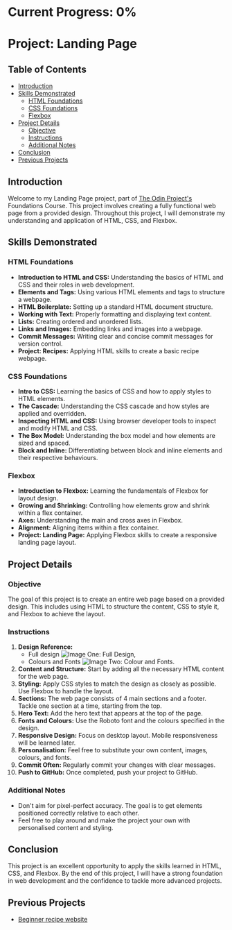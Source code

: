 # Current Progress: 0%

# Project: Landing Page

## Table of Contents
- [Introduction](#introduction)
- [Skills Demonstrated](#skills-demonstrated)
  - [HTML Foundations](#html-foundations)
  - [CSS Foundations](#css-foundations)
  - [Flexbox](#flexbox)
- [Project Details](#project-details)
  - [Objective](#objective)
  - [Instructions](#instructions)
  - [Additional Notes](#additional-notes)
- [Conclusion](#conclusion)
- [Previous Projects](#previous-projects)

## Introduction

Welcome to my Landing Page project, part of [The Odin Project's](https://www.theodinproject.com) Foundations Course. This project involves creating a fully functional web page from a provided design. Throughout this project, I will demonstrate my understanding and application of HTML, CSS, and Flexbox.

## Skills Demonstrated

### HTML Foundations
- **Introduction to HTML and CSS:** Understanding the basics of HTML and CSS and their roles in web development.
- **Elements and Tags:** Using various HTML elements and tags to structure a webpage.
- **HTML Boilerplate:** Setting up a standard HTML document structure.
- **Working with Text:** Properly formatting and displaying text content.
- **Lists:** Creating ordered and unordered lists.
- **Links and Images:** Embedding links and images into a webpage.
- **Commit Messages:** Writing clear and concise commit messages for version control.
- **Project: Recipes:** Applying HTML skills to create a basic recipe webpage.

### CSS Foundations
- **Intro to CSS:** Learning the basics of CSS and how to apply styles to HTML elements.
- **The Cascade:** Understanding the CSS cascade and how styles are applied and overridden.
- **Inspecting HTML and CSS:** Using browser developer tools to inspect and modify HTML and CSS.
- **The Box Model:** Understanding the box model and how elements are sized and spaced.
- **Block and Inline:** Differentiating between block and inline elements and their respective behaviours.

### Flexbox
- **Introduction to Flexbox:** Learning the fundamentals of Flexbox for layout design.
- **Growing and Shrinking:** Controlling how elements grow and shrink within a flex container.
- **Axes:** Understanding the main and cross axes in Flexbox.
- **Alignment:** Aligning items within a flex container.
- **Project: Landing Page:** Applying Flexbox skills to create a responsive landing page layout.

## Project Details

### Objective
The goal of this project is to create an entire web page based on a provided design. This includes using HTML to structure the content, CSS to style it, and Flexbox to achieve the layout.

### Instructions
1. **Design Reference:** 
    - Full design ![Image One: Full Design](https://cdn.statically.io/gh/TheOdinProject/curriculum/81a5d553f4073e593d23a6ab00d50eef8620796d/foundations/html_css/project/imgs/01.png), 
    - Colours and Fonts ![Image Two: Colour and Fonts](https://cdn.statically.io/gh/TheOdinProject/curriculum/81a5d553f4073e593d23a6ab00d50eef8620796d/foundations/html_css/project/imgs/02.png).
2. **Content and Structure:** Start by adding all the necessary HTML content for the web page.
3. **Styling:** Apply CSS styles to match the design as closely as possible. Use Flexbox to handle the layout.
4. **Sections:** The web page consists of 4 main sections and a footer. Tackle one section at a time, starting from the top.
5. **Hero Text:** Add the hero text that appears at the top of the page.
6. **Fonts and Colours:** Use the Roboto font and the colours specified in the design.
7. **Responsive Design:** Focus on desktop layout. Mobile responsiveness will be learned later.
8. **Personalisation:** Feel free to substitute your own content, images, colours, and fonts.
9. **Commit Often:** Regularly commit your changes with clear messages.
10. **Push to GitHub:** Once completed, push your project to GitHub.

### Additional Notes
- Don't aim for pixel-perfect accuracy. The goal is to get elements positioned correctly relative to each other.
- Feel free to play around and make the project your own with personalised content and styling.

## Conclusion

This project is an excellent opportunity to apply the skills learned in HTML, CSS, and Flexbox. By the end of this project, I will have a strong foundation in web development and the confidence to tackle more advanced projects.

## Previous Projects
- [Beginner recipe website](https://github.com/Aaron-Phan1/odin-recipes)